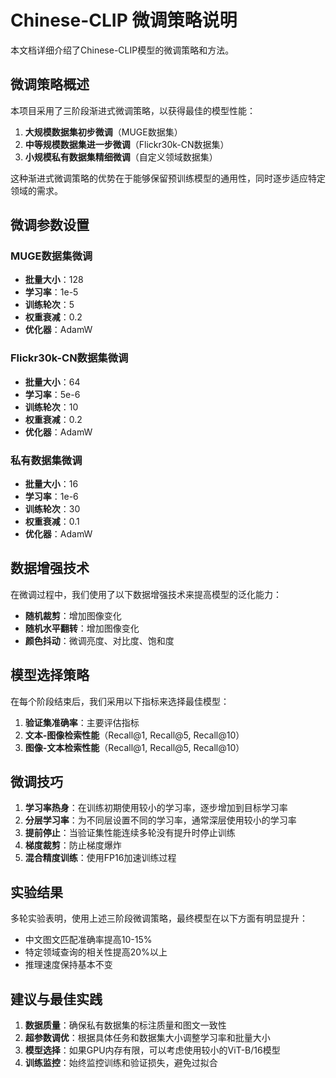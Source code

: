 # Chinese-CLIP 微调策略说明

本文档详细介绍了Chinese-CLIP模型的微调策略和方法。

## 微调策略概述

本项目采用了三阶段渐进式微调策略，以获得最佳的模型性能：

1. **大规模数据集初步微调**（MUGE数据集）
2. **中等规模数据集进一步微调**（Flickr30k-CN数据集）
3. **小规模私有数据集精细微调**（自定义领域数据集）

这种渐进式微调策略的优势在于能够保留预训练模型的通用性，同时逐步适应特定领域的需求。

## 微调参数设置

### MUGE数据集微调

- **批量大小**：128
- **学习率**：1e-5
- **训练轮次**：5
- **权重衰减**：0.2
- **优化器**：AdamW

### Flickr30k-CN数据集微调

- **批量大小**：64
- **学习率**：5e-6
- **训练轮次**：10
- **权重衰减**：0.2
- **优化器**：AdamW

### 私有数据集微调

- **批量大小**：16
- **学习率**：1e-6
- **训练轮次**：30
- **权重衰减**：0.1
- **优化器**：AdamW

## 数据增强技术

在微调过程中，我们使用了以下数据增强技术来提高模型的泛化能力：

- **随机裁剪**：增加图像变化
- **随机水平翻转**：增加图像变化
- **颜色抖动**：微调亮度、对比度、饱和度

## 模型选择策略

在每个阶段结束后，我们采用以下指标来选择最佳模型：

1. **验证集准确率**：主要评估指标
2. **文本-图像检索性能**（Recall@1, Recall@5, Recall@10）
3. **图像-文本检索性能**（Recall@1, Recall@5, Recall@10）

## 微调技巧

1. **学习率热身**：在训练初期使用较小的学习率，逐步增加到目标学习率
2. **分层学习率**：为不同层设置不同的学习率，通常深层使用较小的学习率
3. **提前停止**：当验证集性能连续多轮没有提升时停止训练
4. **梯度裁剪**：防止梯度爆炸
5. **混合精度训练**：使用FP16加速训练过程

## 实验结果

多轮实验表明，使用上述三阶段微调策略，最终模型在以下方面有明显提升：

- 中文图文匹配准确率提高10-15%
- 特定领域查询的相关性提高20%以上
- 推理速度保持基本不变

## 建议与最佳实践

1. **数据质量**：确保私有数据集的标注质量和图文一致性
2. **超参数调优**：根据具体任务和数据集大小调整学习率和批量大小
3. **模型选择**：如果GPU内存有限，可以考虑使用较小的ViT-B/16模型
4. **训练监控**：始终监控训练和验证损失，避免过拟合 